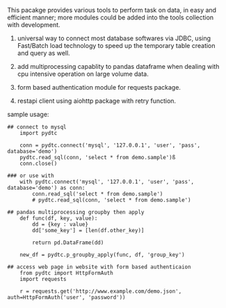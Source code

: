 This pacakge provides various tools to perform task on data, in easy and efficient manner; more
modules could be added into the tools collection with development.

1. universal way to connect most database softwares via JDBC, using Fast/Batch load
technology to speed up the temporary table creation and query as well.

2. add multiprocessing capablity to pandas dataframe when dealing with cpu intensive
operation on large volume data.

3. form based authentication module for requests package.

4. restapi client using aiohttp package with retry function.

sample usage:

    ## connect to mysql
        import pydtc

        conn = pydtc.connect('mysql', '127.0.0.1', 'user', 'pass', database='demo')
        pydtc.read_sql(conn, 'select * from demo.sample')ß
        conn.close()
    
    ### or use with
        with pydtc.connect('mysql', '127.0.0.1', 'user', 'pass', database='demo') as conn:
            conn.read_sql('select * from demo.sample')
            # pydtc.read_sql(conn, 'select * from demo.sample')

    ## pandas multiprocessing groupby then apply
        def func(df, key, value):
            dd = {key : value}
            dd['some_key'] = [len(df.other_key)]

            return pd.DataFrame(dd)

        new_df = pydtc.p_groupby_apply(func, df, 'group_key')

    ## access web page in website with form based authenticaion
        from pydtc import HttpFormAuth
        import requests

        r = requests.get('http://www.example.com/demo.json', auth=HttpFormAuth('user', 'password'))

